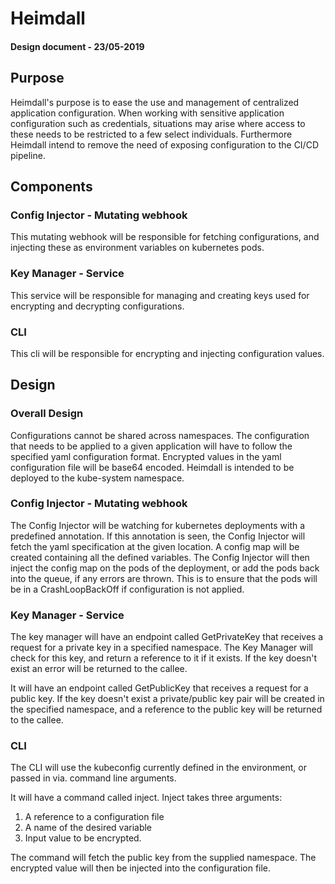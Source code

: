 # Heimdall

#### Design document - 23/05-2019

## Purpose

Heimdall&#39;s purpose is to ease the use and management of centralized application configuration. When working with sensitive application configuration such as credentials, situations may arise where access to these needs to be restricted to a few select individuals. Furthermore Heimdall intend to remove the need of exposing configuration to the CI/CD pipeline.

## Components

### Config Injector - Mutating webhook

This mutating webhook will be responsible for fetching configurations, and injecting these as environment variables on kubernetes pods.

### Key Manager - Service

This service will be responsible for managing and creating keys used for encrypting and decrypting configurations.

### CLI

This cli will be responsible for encrypting and injecting configuration values.

## Design

### Overall Design

Configurations cannot be shared across namespaces. The configuration that needs to be applied to a given application will have to follow the specified yaml configuration format. Encrypted values in the yaml configuration file will be base64 encoded. Heimdall is intended to be deployed to the kube-system namespace.

### Config Injector - Mutating webhook

The Config Injector will be watching for kubernetes deployments with a predefined annotation. If this annotation is seen, the Config Injector will fetch the yaml specification at the given location. A config map will be created containing all the defined variables. The Config Injector will then inject the config map on the pods of the deployment, or add the pods back into the queue, if any errors are thrown. This is to ensure that the pods will be in a CrashLoopBackOff if configuration is not applied.

### Key Manager - Service

The key manager will have an endpoint called GetPrivateKey that receives a request for a private key in a specified namespace. The Key Manager will check for this key, and return a reference to it if it exists. If the key doesn&#39;t exist an error will be returned to the callee.

It will have an endpoint called GetPublicKey that receives a request for a public key. If the key doesn&#39;t exist a private/public key pair will be created in the specified namespace, and a reference to the public key will be returned to the callee.

### CLI

The CLI will use the kubeconfig currently defined in the environment, or passed in via. command line arguments.

It will have a command called inject. Inject takes three arguments:

1. A reference to a configuration file
2. A name of the desired variable
3. Input value to be encrypted.

The command will fetch the public key from the supplied namespace. The encrypted value will then be injected into the configuration file.
